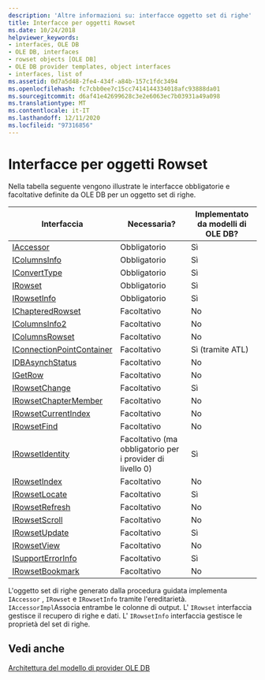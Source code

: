 ```yaml
---
description: 'Altre informazioni su: interfacce oggetto set di righe'
title: Interfacce per oggetti Rowset
ms.date: 10/24/2018
helpviewer_keywords:
- interfaces, OLE DB
- OLE DB, interfaces
- rowset objects [OLE DB]
- OLE DB provider templates, object interfaces
- interfaces, list of
ms.assetid: 0d7a5d48-2fe4-434f-a84b-157c1fdc3494
ms.openlocfilehash: fc7cbb0ee7c15cc7414144334018afc93888da01
ms.sourcegitcommit: d6af41e42699628c3e2e6063ec7b03931a49a098
ms.translationtype: MT
ms.contentlocale: it-IT
ms.lasthandoff: 12/11/2020
ms.locfileid: "97316856"
---
```

# <a name="rowset-object-interfaces"></a>Interfacce per oggetti Rowset

Nella tabella seguente vengono illustrate le interfacce obbligatorie e facoltative definite da OLE DB per un oggetto set di righe.

|Interfaccia|Necessaria?|Implementato da modelli di OLE DB?|
|---------------|---------------|--------------------------------------|
|[IAccessor](/previous-versions/windows/desktop/ms719672(v=vs.85))|Obbligatorio|Sì|
|[IColumnsInfo](/previous-versions/windows/desktop/ms724541(v=vs.85))|Obbligatorio|Sì|
|[IConvertType](/previous-versions/windows/desktop/ms715926(v=vs.85))|Obbligatorio|Sì|
|[IRowset](/previous-versions/windows/desktop/ms720986(v=vs.85))|Obbligatorio|Sì|
|[IRowsetInfo](/previous-versions/windows/desktop/ms724541(v=vs.85))|Obbligatorio|Sì|
|[IChapteredRowset](/previous-versions/windows/desktop/ms718180(v=vs.85))|Facoltativo|No|
|[IColumnsInfo2](/previous-versions/windows/desktop/ms712953(v=vs.85))|Facoltativo|No|
|[IColumnsRowset](/previous-versions/windows/desktop/ms722657(v=vs.85))|Facoltativo|No|
|[IConnectionPointContainer](/windows/win32/api/ocidl/nn-ocidl-iconnectionpointcontainer)|Facoltativo|Sì (tramite ATL)|
|[IDBAsynchStatus](/previous-versions/windows/desktop/ms709832(v=vs.85))|Facoltativo|No|
|[IGetRow](/previous-versions/windows/desktop/ms718047(v=vs.85))|Facoltativo|No|
|[IRowsetChange](/previous-versions/windows/desktop/ms715790(v=vs.85))|Facoltativo|Sì|
|[IRowsetChapterMember](/previous-versions/windows/desktop/ms725430(v=vs.85))|Facoltativo|No|
|[IRowsetCurrentIndex](/previous-versions/windows/desktop/ms709700(v=vs.85))|Facoltativo|No|
|[IRowsetFind](/previous-versions/windows/desktop/ms724221(v=vs.85))|Facoltativo|No|
|[IRowsetIdentity](/previous-versions/windows/desktop/ms715913(v=vs.85))|Facoltativo (ma obbligatorio per i provider di livello 0)|Sì|
|[IRowsetIndex](/previous-versions/windows/desktop/ms719604(v=vs.85))|Facoltativo|No|
|[IRowsetLocate](/previous-versions/windows/desktop/ms721190(v=vs.85))|Facoltativo|Sì|
|[IRowsetRefresh](/previous-versions/windows/desktop/ms714892(v=vs.85))|Facoltativo|No|
|[IRowsetScroll](/previous-versions/windows/desktop/ms712984(v=vs.85))|Facoltativo|No|
|[IRowsetUpdate](/previous-versions/windows/desktop/ms714401(v=vs.85))|Facoltativo|Sì|
|[IRowsetView](/previous-versions/windows/desktop/ms709755(v=vs.85))|Facoltativo|No|
|[ISupportErrorInfo](/previous-versions/windows/desktop/ms715816(v=vs.85))|Facoltativo|Sì|
|[IRowsetBookmark](/previous-versions/windows/desktop/ms714246(v=vs.85))|Facoltativo|No|

L'oggetto set di righe generato dalla procedura guidata implementa `IAccessor` , `IRowset` e `IRowsetInfo` tramite l'ereditarietà. `IAccessorImpl`Associa entrambe le colonne di output. L' `IRowset` interfaccia gestisce il recupero di righe e dati. L' `IRowsetInfo` interfaccia gestisce le proprietà del set di righe.

## <a name="see-also"></a>Vedi anche

[Architettura del modello di provider OLE DB](../../data/oledb/ole-db-provider-template-architecture.md)<br/>
